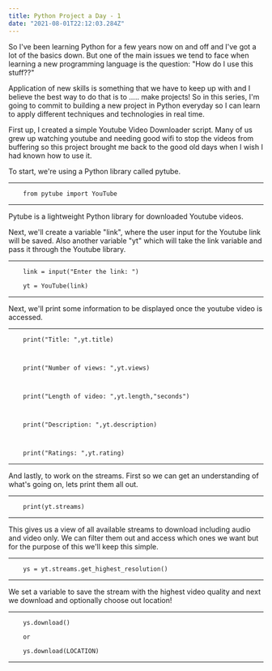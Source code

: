 ```yaml
---
title: Python Project a Day - 1
date: "2021-08-01T22:12:03.284Z"
---
```


So I've been learning Python for a few years now on and off and I've got a lot of the basics down. But one of the main issues we tend to face when learning a new programming language is the question: "How do I use this stuff??"

Application of new skills is something that we have to keep up with and I believe the best way to do that is to ..... make projects! So in this series, I'm going to commit to building a new project in Python everyday so I can learn to apply different techniques and technologies in real time.

First up, I created a simple Youtube Video Downloader script. Many of us grew up watching youtube and needing good wifi to stop the videos from buffering so this project brought me back to the good old days when I wish I had known how to use it.

To start, we're using a Python library called pytube.

-----------------------------
        from pytube import YouTube

-----------------------------
Pytube is a lightweight Python library for downloaded Youtube videos. 

Next, we'll create a variable "link", where the user input for the Youtube link will be saved. Also another variable "yt" which will take the link variable and pass it through the Youtube library.


-----------------------------
        link = input("Enter the link: ")

        yt = YouTube(link)

-----------------------------


Next, we'll print some information to be displayed once the youtube video is accessed.

-----------------------------

        print("Title: ",yt.title)



        print("Number of views: ",yt.views)



        print("Length of video: ",yt.length,"seconds")



        print("Description: ",yt.description)



        print("Ratings: ",yt.rating)

-----------------------------


And lastly, to work on the streams. First so we can get an understanding of what's going on, lets print them all out.

-----------------------------
        print(yt.streams)

-----------------------------

This gives us a view of all available streams to download including audio and video only. We can filter them out and access which ones we want but for the purpose of this we'll keep this simple. 

-----------------------------

        ys = yt.streams.get_highest_resolution()

-----------------------------

We set a variable to save the stream with the highest video quality and next we download and optionally choose out location!

-----------------------------

        ys.download()

        or

        ys.download(LOCATION)

-----------------------------